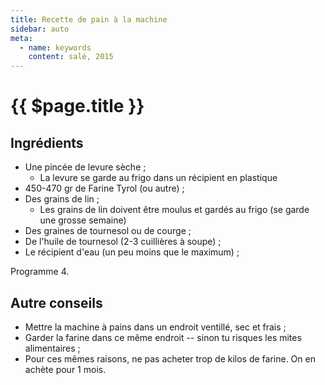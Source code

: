 ```yaml
---
title: Recette de pain à la machine
sidebar: auto
meta:
  - name: keywords
    content: salé, 2015
---
```



# {{ $page.title }}

## Ingrédients

<!-- <recipePortion :recette="$page.frontmatter.JSON" /> -->


- Une pincée de levure sèche ;
    - La levure se garde au frigo dans un récipient en plastique
- 450-470 gr de Farine Tyrol (ou autre) ;
- Des grains de lin ;
    - Les grains de lin doivent être moulus et gardés au frigo (se garde une grosse semaine)
- Des graines de tournesol ou de courge ;
- De l'huile de tournesol (2-3 cuillières à soupe) ;
- Le récipient d'eau (un peu moins que le maximum) ;

Programme 4.

## Autre conseils
- Mettre la machine à pains dans un endroit ventillé, sec et frais ;
- Garder la farine dans ce même endroit -- sinon tu risques les mites alimentaires ;
- Pour ces mêmes raisons, ne pas acheter trop de kilos de farine. On en achète pour 1 mois.
